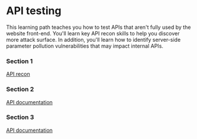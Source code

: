 # API testing
This learning path teaches you how to test APIs that aren't fully used by the website front-end. You'll learn key API recon skills to help you discover more attack surface. In addition, you'll learn how to identify server-side parameter pollution vulnerabilities that may impact internal APIs.

### Section 1
[API recon](https://github.com/MdAmiruddin/PortSwigger/blob/main/API%20Pentestiing/api-recon.md "Visit API recon")

### Section 2
[API documentation](https://github.com/MdAmiruddin/PortSwigger/blob/main/API%20Pentestiing/API%20documentation.md "Visit API documentation")


### Section 3
[API documentation](https://github.com/MdAmiruddin/PortSwigger/blob/main/API%20Pentestiing/Identifying%20and%20interacting%20with%20API%20endpoints.md "Visit Identifying and interacting with API endpoints")

